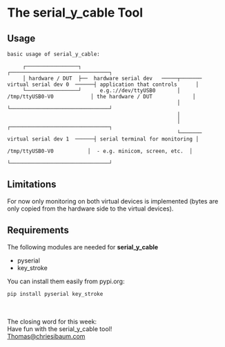 # The serial_y_cable Tool

## Usage
```
basic usage of serial_y_cable:

     ┌─────────────────┐                                                                     ┌────────────────────────────────┐
     │ hardware / DUT  ├──  hardware serial dev   ─────┬───────  virtual serial dev 0  ──────┤ application that controls      │
     └─────────────────┘      e.g.://dev/ttyUSB0       │          /tmp/ttyUSB0-V0            │ the hardware / DUT             │
                                                       │                                     └────────────────────────────────┘
                                                       │
                                                       │                                     ┌────────────────────────────────┐
                                                       └───────  virtual serial dev 1  ──────┤ serial terminal for monitoring │
                                                                   /tmp/ttyUSB0-V0           │  - e.g. minicom, screen, etc.  │
                                                                                             └────────────────────────────────┘

```


## Limitations

For now only monitoring on both virtual devices is implemented (bytes are only copied from the hardware side to the virtual devices).


## Requirements

The following modules are needed for **serial_y_cable**
- pyserial
- key_stroke

You can install them easily from pypi.org:
```
pip install pyserial key_stroke
```

\
\
The closing word for this week:\
Have fun with the serial_y_cable tool!\
Thomas@chriesibaum.com
